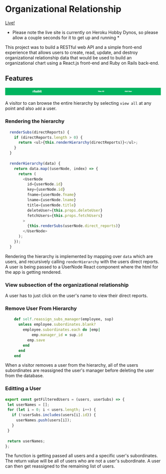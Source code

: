 # Organizational Relationship

[Live!](https://rhabit-challenge.herokuapp.com/#/)
 * Please note the live site is currently on Heroku Hobby Dynos, so please allow a couple seconds for it to get up and running *

This project was to build a RESTful web API and a simple front-end experience that allows users to create, read, update, and destroy organizational relationship data that would be used to build an organizational chart using a React.js front-end and Ruby on Rails back-end.


## Features

![alt text](https://github.com/jonathanahn95/rhabit_challenge/blob/master/app/assets/images/header.png "Logo Title Text 1")


A visitor to can browse the entire hierarchy by selecting `view all` at any point and also `add` a user.

### Rendering the hierarchy
``` javascript
  renderSubs(directReports) {
    if (directReports.length > 0) {
      return <ul>{this.renderHierarchy(directReports)}</ul>;
    }
  }

  renderHierarchy(data) {
    return data.map((userNode, index) => {
      return (
        <UserNode
          id={userNode.id}
          key={userNode.id}
          fname={userNode.fname}
          lname={userNode.lname}
          title={userNode.title}
          deleteUser={this.props.deleteUser}
          fetchUsers={this.props.fetchUsers}
        >
          {this.renderSubs(userNode.direct_reports)}
        </UserNode>
      );
    });
  }
```

Rendering the hierarchy is implemented by mapping over `data` which are users, and recursively calling `renderHierarchy` with the users direct reports. A user is being passed to a UserNode React component where the html for the app is getting rendered.

### View subsection of the organizational relationship

A user has to just click on the user's name to view their direct reports.



### Remove User From Hierarchy
``` ruby
    def self.reassign_subs_manager(employee, sup)
      unless employee.subordinates.blank?
        employee.subordinates.each do |emp|
            emp.manager_id = sup.id
          emp.save
        end
      end
    end
```

When a visitor removes a user from the hierarchy, all of the users subordinates are reassigned the user's manager before deleting the user from the database.

### Editting a User
 ``` javascript
 export const getFilteredUsers = (users, userSubs) => {
  let userNames = [];
  for (let i = 0; i < users.length; i++) {
    if (!userSubs.includes(users[i].id)) {
      userNames.push(users[i]);
    }
  }

  return userNames;
};
```
The function is getting passed all users and a specific user's subordinates. The return value will be all of users who are not a user's subordinate. A user can then get reassigned to the remaining list of users.
